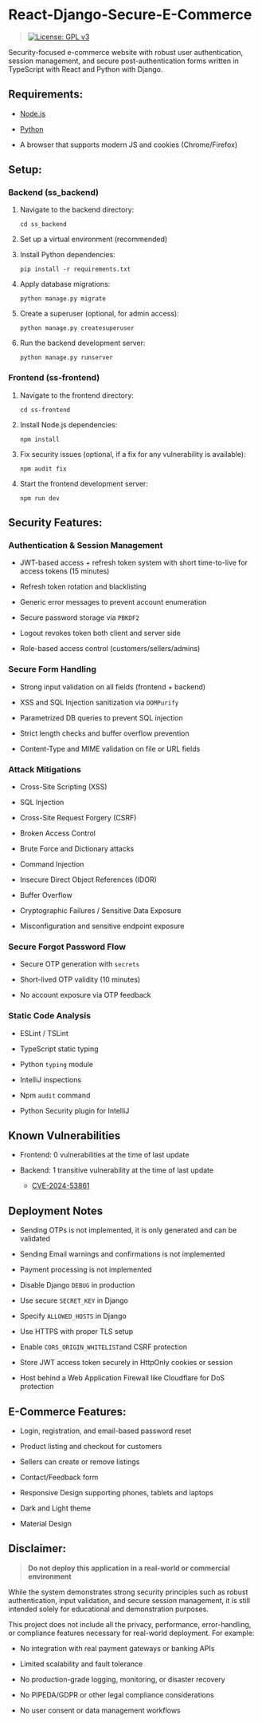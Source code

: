 # React-Django-Secure-E-Commerce

> [![License: GPL v3](https://img.shields.io/badge/License-GPLv3-blue.svg)](https://www.gnu.org/licenses/gpl-3.0)

Security-focused e-commerce website with robust user authentication, session management, and secure post-authentication
forms written in TypeScript with React and Python with Django.

## Requirements:

- [Node.js](https://nodejs.org/en/download/)

- [Python](https://www.python.org/downloads/)

- A browser that supports modern JS and cookies (Chrome/Firefox)

## Setup:

### Backend (ss_backend)

1. Navigate to the backend directory:
    ```
    cd ss_backend
    ```
2. Set up a virtual environment (recommended)

3. Install Python dependencies:
    ```
    pip install -r requirements.txt
    ```

4. Apply database migrations:
    ```
    python manage.py migrate
    ```

5. Create a superuser (optional, for admin access):
    ```
    python manage.py createsuperuser
    ```

6. Run the backend development server:
    ```
    python manage.py runserver
    ```

### Frontend (ss-frontend)

1. Navigate to the frontend directory:
    ```
    cd ss-frontend
    ```

2. Install Node.js dependencies:
    ```
    npm install
    ```

3. Fix security issues (optional, if a fix for any vulnerability is available):
    ```
    npm audit fix
    ```

4. Start the frontend development server:
    ```
    npm run dev
    ```

## Security Features:

### Authentication & Session Management

- JWT-based access + refresh token system with short time-to-live for access tokens (15 minutes)

- Refresh token rotation and blacklisting

- Generic error messages to prevent account enumeration

- Secure password storage via `PBKDF2`

- Logout revokes token both client and server side

- Role-based access control (customers/sellers/admins)

### Secure Form Handling

- Strong input validation on all fields (frontend + backend)

- XSS and SQL Injection sanitization via `DOMPurify`

- Parametrized DB queries to prevent SQL injection

- Strict length checks and buffer overflow prevention

- Content-Type and MIME validation on file or URL fields

### Attack Mitigations

- Cross-Site Scripting (XSS)

- SQL Injection

- Cross-Site Request Forgery (CSRF)

- Broken Access Control

- Brute Force and Dictionary attacks

- Command Injection

- Insecure Direct Object References (IDOR)

- Buffer Overflow

- Cryptographic Failures / Sensitive Data Exposure

- Misconfiguration and sensitive endpoint exposure

### Secure Forgot Password Flow

- Secure OTP generation with `secrets`

- Short-lived OTP validity (10 minutes)

- No account exposure via OTP feedback

### Static Code Analysis

- ESLint / TSLint

- TypeScript static typing

- Python `typing` module

- IntelliJ inspections

- Npm `audit` command

- Python Security plugin for IntelliJ

## Known Vulnerabilities

- Frontend: 0 vulnerabilities at the time of last update

- Backend: 1 transitive vulnerability at the time of last update
    - [CVE-2024-53861](https://nvd.nist.gov/vuln/detail/CVE-2024-53861)

## Deployment Notes

- Sending OTPs is not implemented, it is only generated and can be validated

- Sending Email warnings and confirmations is not implemented

- Payment processing is not implemented

- Disable Django `DEBUG` in production

- Use secure `SECRET_KEY` in Django

- Specify `ALLOWED_HOSTS` in Django

- Use HTTPS with proper TLS setup

- Enable `CORS_ORIGIN_WHITELIST`and CSRF protection

- Store JWT access token securely in HttpOnly cookies or session

- Host behind a Web Application Firewall like Cloudflare for DoS protection

## E-Commerce  Features:

- Login, registration, and email-based password reset

- Product listing and checkout for customers

- Sellers can create or remove listings

- Contact/Feedback form

- Responsive Design supporting phones, tablets and laptops

- Dark and Light theme

- Material Design

## Disclaimer:

> **Do not deploy this application in a real-world or commercial environment**

While the system demonstrates strong security principles such as robust authentication, input validation, and secure
session management, it is still intended solely for educational and demonstration purposes.

This project does not include all the privacy, performance, error-handling, or compliance features necessary for
real-world deployment. For example:

- No integration with real payment gateways or banking APIs

- Limited scalability and fault tolerance

- No production-grade logging, monitoring, or disaster recovery

- No PIPEDA/GDPR or other legal compliance considerations

- No user consent or data management workflows
